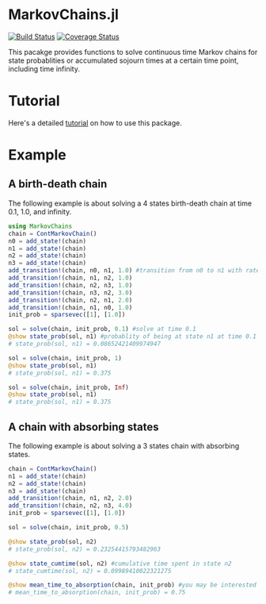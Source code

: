# MarkovChains.jl

[![Build Status](https://travis-ci.org/wangnangg/MarkovChains.jl.svg?branch=master)](https://travis-ci.org/wangnangg/MarkovChains.jl)
[![Coverage Status](https://coveralls.io/repos/github/wangnangg/MarkovChains.jl/badge.svg?branch=master)](https://coveralls.io/github/wangnangg/MarkovChains.jl?branch=master)

This pacakge provides functions to solve continuous time Markov chains for state
probablities or accumulated sojourn times at a certain time point, including
time infinity.

# Tutorial
Here's a detailed [tutorial](docs/tutorial.ipynb) on how to use this package.

# Example
## A birth-death chain
The following example is about solving a 4 states birth-death chain at time 0.1, 1.0, and infinity.

```julia
using MarkovChains
chain = ContMarkovChain()
n0 = add_state!(chain)
n1 = add_state!(chain)
n2 = add_state!(chain)
n3 = add_state!(chain)
add_transition!(chain, n0, n1, 1.0) #transition from n0 to n1 with rate = 1.0
add_transition!(chain, n1, n2, 1.0)
add_transition!(chain, n2, n3, 1.0)
add_transition!(chain, n3, n2, 3.0)
add_transition!(chain, n2, n1, 2.0)
add_transition!(chain, n1, n0, 1.0)
init_prob = sparsevec([1], [1.0])

sol = solve(chain, init_prob, 0.1) #solve at time 0.1
@show state_prob(sol, n1) #probablity of being at state n1 at time 0.1
# state_prob(sol, n1) = 0.08652421409974947

sol = solve(chain, init_prob, 1) 
@show state_prob(sol, n1)
# state_prob(sol, n1) = 0.375

sol = solve(chain, init_prob, Inf)
@show state_prob(sol, n1)
# state_prob(sol, n1) = 0.375
```
## A chain with absorbing states
The following example is about solving a 3 states chain with absorbing states.

```julia
chain = ContMarkovChain()
n1 = add_state!(chain)
n2 = add_state!(chain)
n3 = add_state!(chain)
add_transition!(chain, n1, n2, 2.0)
add_transition!(chain, n2, n3, 4.0)
init_prob = sparsevec([1], [1.0])

sol = solve(chain, init_prob, 0.5)

@show state_prob(sol, n2)
# state_prob(sol, n2) = 0.23254415793482963

@show state_cumtime(sol, n2) #cumulative time spent in state n2
# state_cumtime(sol, n2) = 0.09989410022321275

@show mean_time_to_absorption(chain, init_prob) #you may be interested in MTTA for a chain with absorbing states
# mean_time_to_absorption(chain, init_prob) = 0.75
```


